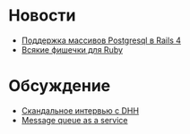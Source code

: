 # Новости
* [Поддержка массивов Postgresql в Rails 4](http://reefpoints.dockyard.com/ruby/2012/09/18/rails-4-sneak-peek-postgresql-array-support.html)
* [Всякие фишечки для Ruby](https://speakerdeck.com/u/jsantos/p/ruby-things)


# Обсуждение
* [Скандальное интервью с DHH](http://www.youtube.com/watch?v=FkLVl3gpJP4#t=33m30s)
* [Message queue as a service](https://www.softlayer.com/services/additional/message-queue/)

